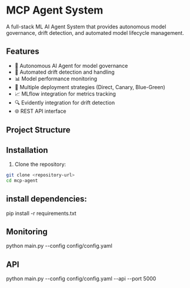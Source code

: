 # MCP Agent System

A full-stack ML AI Agent System that provides autonomous model governance, drift detection, and automated model lifecycle management.

## Features

- 🤖 Autonomous AI Agent for model governance
- 🔄 Automated drift detection and handling
- 📊 Model performance monitoring
- 🚀 Multiple deployment strategies (Direct, Canary, Blue-Green)
- 📈 MLflow integration for metrics tracking
- 🔍 Evidently integration for drift detection
- 🌐 REST API interface

## Project Structure


## Installation

1. Clone the repository:
```bash
git clone <repository-url>
cd mcp-agent
```

## install dependencies:
pip install -r requirements.txt

## Monitoring
python main.py --config config/config.yaml

## API
python main.py --config config/config.yaml --api --port 5000